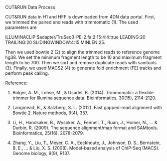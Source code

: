 
CUT&RUN Data Process

CUT&RUN data in H1 and HFF is downloaded from 4DN data portal. First, we trimmed the paired end reads with trimmomatic (1). The used parameters are

ILLUMINACLIP:$adapter/TruSeq3-PE-2.fa:2:15:4:4:true LEADING:20 TRAILING:20 SLIDINGWINDOW:4:15 MINLEN:25.

Then we used bowtie 2 (2) to align the trimmed reads to reference genome hg38. We set the minimum fragment length to be 10 and maximum fragment length to be 700. Then we sort and remove duplicate reads with samtools (3). Finally, we used MACS2 (4) to generate fold enrichment (FE) tracks and perform peak calling. 

Reference:

1. Bolger, A. M., Lohse, M., & Usadel, B. (2014). Trimmomatic: a flexible trimmer for Illumina sequence data. Bioinformatics, 30(15), 2114-2120.

2. Langmead, B., & Salzberg, S. L. (2012). Fast gapped-read alignment with Bowtie 2. Nature methods, 9(4), 357.

3. Li, H., Handsaker, B., Wysoker, A., Fennell, T., Ruan, J., Homer, N., ... & Durbin, R. (2009). The sequence alignment/map format and SAMtools. Bioinformatics, 25(16), 2078-2079.

4. Zhang, Y., Liu, T., Meyer, C. A., Eeckhoute, J., Johnson, D. S., Bernstein, B. E., ... & Liu, X. S. (2008). Model-based analysis of ChIP-Seq (MACS). Genome biology, 9(9), R137.
